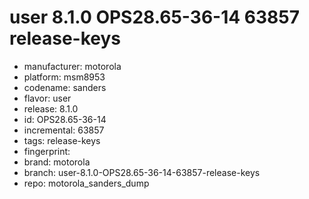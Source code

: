 # user 8.1.0 OPS28.65-36-14 63857 release-keys
- manufacturer: motorola
- platform: msm8953
- codename: sanders
- flavor: user
- release: 8.1.0
- id: OPS28.65-36-14
- incremental: 63857
- tags: release-keys
- fingerprint: 
- brand: motorola
- branch: user-8.1.0-OPS28.65-36-14-63857-release-keys
- repo: motorola_sanders_dump
